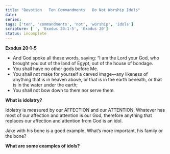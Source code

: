```yaml
---
title: "Devotion   Ten Commandments   Do Not Worship Idols"
date: 
series: 
tags: ['ten', 'commandments', 'not', 'worship', 'idols']
scripture: ['', 'Exodus 20:1-5', 'Exodus 20']
status: incomplete
---
```


**Exodus 20:1-5**

- And God spoke all these words, saying: “I am the Lord your God, who brought you out of the land of Egypt, out of the house of bondage.
- You shall have no other gods before Me.
- You shall not make for yourself a carved image—any likeness of anything that is in heaven above, or that is in the earth beneath, or that is in the water under the earth;
- You shall not bow down to them nor serve them.

**What is idolatry?**

Idolatry is measured by our AFFECTION and our ATTENTION. Whatever has most of our affection and attention is our God, therefore anything that replaces our affection and attention from God is an idol.

Jake with his bone is a good example. What’s more important, his family or the bone?

**What are some examples of idols?**